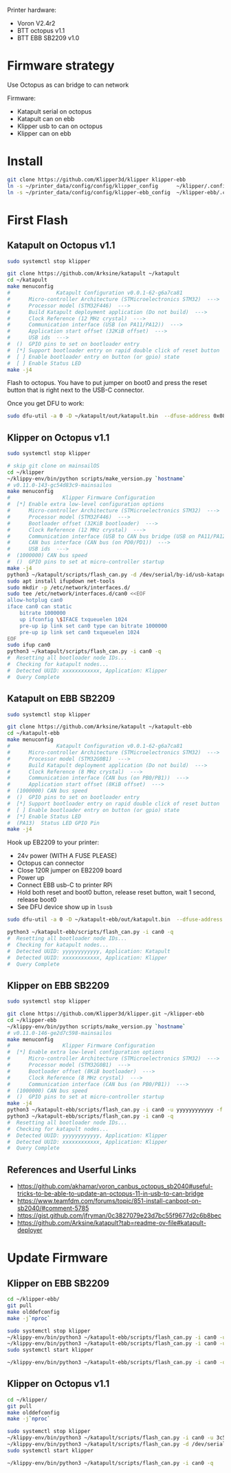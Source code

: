 
Printer hardware:
- Voron V2.4r2
- BTT octopus v1.1
- BTT EBB SB2209 v1.0



# Firmware strategy

Use Octopus as can bridge to can network

Firmware:
- Katapult serial on octopus
- Katapult can on ebb
- Klipper usb to can on octopus
- Klipper can on ebb


# Install
```sh
git clone https://github.com/Klipper3d/klipper klipper-ebb
ln -s ~/printer_data/config/config/klipper_config      ~/klipper/.config
ln -s ~/printer_data/config/config/klipper-ebb_config  ~/klipper-ebb/.config
```



# First Flash

## Katapult on Octopus v1.1

```sh
sudo systemctl stop klipper

git clone https://github.com/Arksine/katapult ~/katapult
cd ~/katapult
make menuconfig
#               Katapult Configuration v0.0.1-62-g6a7ca81
#      Micro-controller Architecture (STMicroelectronics STM32)  --->
#      Processor model (STM32F446)  --->
#      Build Katapult deployment application (Do not build)  --->
#      Clock Reference (12 MHz crystal)  --->
#      Communication interface (USB (on PA11/PA12))  --->
#      Application start offset (32KiB offset)  --->
#      USB ids  --->
#  ()  GPIO pins to set on bootloader entry
#  [*] Support bootloader entry on rapid double click of reset button
#  [ ] Enable bootloader entry on button (or gpio) state
#  [ ] Enable Status LED
make -j4
```

Flash to octopus. You have to put jumper on boot0 and press the reset button that is right next to the USB-C connector.

Once you get DFU to work:
```sh
sudo dfu-util -a 0 -D ~/katapult/out/katapult.bin  --dfuse-address 0x08000000:force:mass-erase:leave -d 0483:df11
```

## Klipper on Octopus v1.1

```sh
sudo systemctl stop klipper

# skip git clone on mainsailOS
cd ~/klipper
~/klippy-env/bin/python scripts/make_version.py `hostname`
# v0.11.0-143-gc54d83c9-mainsailos
make menuconfig
#                 Klipper Firmware Configuration
#  [*] Enable extra low-level configuration options
#      Micro-controller Architecture (STMicroelectronics STM32)  --->
#      Processor model (STM32F446)  --->
#      Bootloader offset (32KiB bootloader)  --->
#      Clock Reference (12 MHz crystal)  --->
#      Communication interface (USB to CAN bus bridge (USB on PA11/PA12))  --->
#      CAN bus interface (CAN bus (on PD0/PD1))  --->
#      USB ids  --->
#  (1000000) CAN bus speed
#  ()  GPIO pins to set at micro-controller startup
make -j4
python3 ~/katapult/scripts/flash_can.py -d /dev/serial/by-id/usb-katapult_stm32f446xx* -f ~/klipper/out/klipper.bin
sudo apt install ifupdown net-tools
sudo mkdir -p /etc/network/interfaces.d/
sudo tee /etc/network/interfaces.d/can0 <<EOF
allow-hotplug can0
iface can0 can static
    bitrate 1000000
    up ifconfig \$IFACE txqueuelen 1024
    pre-up ip link set can0 type can bitrate 1000000
    pre-up ip link set can0 txqueuelen 1024
EOF
sudo ifup can0
python3 ~/katapult/scripts/flash_can.py -i can0 -q
#  Resetting all bootloader node IDs...
#  Checking for katapult nodes...
#  Detected UUID: xxxxxxxxxxxx, Application: Klipper
#  Query Complete
```

## Katapult on EBB SB2209

```sh
sudo systemctl stop klipper

git clone https://github.com/Arksine/katapult ~/katapult-ebb
cd ~/katapult-ebb
make menuconfig
#               Katapult Configuration v0.0.1-62-g6a7ca81
#      Micro-controller Architecture (STMicroelectronics STM32)  --->
#      Processor model (STM32G0B1)  --->
#      Build Katapult deployment application (Do not build)  --->
#      Clock Reference (8 MHz crystal)  --->
#      Communication interface (CAN bus (on PB0/PB1))  --->
#      Application start offset (8KiB offset)  --->
#  (1000000) CAN bus speed
#  ()  GPIO pins to set on bootloader entry
#  [*] Support bootloader entry on rapid double click of reset button
#  [ ] Enable bootloader entry on button (or gpio) state
#  [*] Enable Status LED
#  (PA13)  Status LED GPIO Pin
make -j4
```

Hook up EB2209 to your printer:
- 24v power (WITH A FUSE PLEASE)
- Octopus can connector
- Close 120R jumper on EB2209 board
- Power up
- Connect EBB usb-C to printer RPi
- Hold both reset and boot0 button, release reset button, wait 1 second, release boot0
- See DFU device show up in `lsusb`

```sh
sudo dfu-util -a 0 -D ~/katapult-ebb/out/katapult.bin  --dfuse-address 0x08000000:force:mass-erase:leave -d 0483:df11

python3 ~/katapult-ebb/scripts/flash_can.py -i can0 -q
#  Resetting all bootloader node IDs...
#  Checking for katapult nodes...
#  Detected UUID: yyyyyyyyyyyy, Application: Katapult
#  Detected UUID: xxxxxxxxxxxx, Application: Klipper
#  Query Complete
```


## Klipper on EBB SB2209

```sh
sudo systemctl stop klipper

git clone https://github.com/Klipper3d/klipper.git ~/klipper-ebb
cd ~/klipper-ebb
~/klippy-env/bin/python scripts/make_version.py `hostname`
# v0.11.0-146-ge2d7c598-mainsailos
make menuconfig
#                 Klipper Firmware Configuration
#  [*] Enable extra low-level configuration options
#      Micro-controller Architecture (STMicroelectronics STM32)  --->
#      Processor model (STM32G0B1)  --->
#      Bootloader offset (8KiB bootloader)  --->
#      Clock Reference (8 MHz crystal)  --->
#      Communication interface (CAN bus (on PB0/PB1))  --->
#  (1000000) CAN bus speed
#  ()  GPIO pins to set at micro-controller startup
make -j4
python3 ~/katapult-ebb/scripts/flash_can.py -i can0 -u yyyyyyyyyyyy -f ~/klipper-ebb/out/klipper.bin
python3 ~/katapult-ebb/scripts/flash_can.py -i can0 -q
#  Resetting all bootloader node IDs...
#  Checking for katapult nodes...
#  Detected UUID: yyyyyyyyyyyy, Application: Klipper
#  Detected UUID: xxxxxxxxxxxx, Application: Klipper
#  Query Complete
```

## References and Userful Links

- https://github.com/akhamar/voron_canbus_octopus_sb2040#useful-tricks-to-be-able-to-update-an-octopus-11-in-usb-to-can-bridge
- https://www.teamfdm.com/forums/topic/851-install-canboot-on-sb2040/#comment-5785
- https://gist.github.com/jfryman/0c3827079e23d7bc55f9677d2c6b8bec
- https://github.com/Arksine/katapult?tab=readme-ov-file#katapult-deployer


# Update Firmware

## Klipper on EBB SB2209

```sh
cd ~/klipper-ebb/
git pull
make olddefconfig
make -j`nproc`

sudo systemctl stop klipper
~/klippy-env/bin/python3 ~/katapult-ebb/scripts/flash_can.py -i can0 -u c5f03e47651b -r
~/klippy-env/bin/python3 ~/katapult-ebb/scripts/flash_can.py -i can0 -u c5f03e47651b -f ~/klipper-ebb/out/klipper.bin
sudo systemctl start klipper

~/klippy-env/bin/python3 ~/katapult-ebb/scripts/flash_can.py -i can0 -q
```

## Klipper on Octopus v1.1

```sh
cd ~/klipper/
git pull
make olddefconfig
make -j`nproc`

sudo systemctl stop klipper
~/klippy-env/bin/python3 ~/katapult/scripts/flash_can.py -i can0 -u 3c57b3d9e9aa -r
~/klippy-env/bin/python3 ~/katapult/scripts/flash_can.py -d /dev/serial/by-id/usb-*stm32f446xx* -f ~/klipper/out/klipper.bin
sudo systemctl start klipper

~/klippy-env/bin/python3 ~/katapult/scripts/flash_can.py -i can0 -q
```


